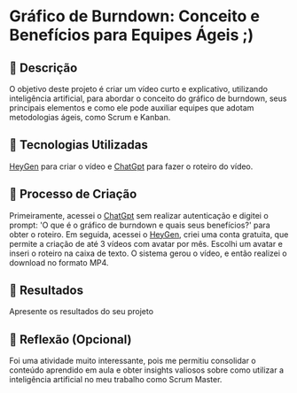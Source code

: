 # Gráfico de Burndown: Conceito e Benefícios para Equipes Ágeis ;)

## 📒 Descrição
O objetivo deste projeto é criar um vídeo curto e explicativo, utilizando inteligência artificial, para abordar o conceito do gráfico de burndown, seus principais elementos e como ele pode auxiliar equipes que adotam metodologias ágeis, como Scrum e Kanban.

## 🤖 Tecnologias Utilizadas
[HeyGen](https://app.heygen.com/login) para criar o vídeo e [ChatGpt](https://chatgpt.com/) para fazer o roteiro do vídeo.

## 🧐 Processo de Criação
Primeiramente, acessei o [ChatGpt](https://chatgpt.com/) sem realizar autenticação e digitei o prompt: 'O que é o gráfico de burndown e quais seus benefícios?' para obter o roteiro. Em seguida, acessei o [HeyGen](https://app.heygen.com/login), criei uma conta gratuita, que permite a criação de até 3 vídeos com avatar por mês. Escolhi um avatar e inseri o roteiro na caixa de texto. O sistema gerou o vídeo, e então realizei o download no formato MP4.

## 🚀 Resultados
Apresente os resultados do seu projeto    

## 💭 Reflexão (Opcional)
Foi uma atividade muito interessante, pois me permitiu consolidar o conteúdo aprendido em aula e obter insights valiosos sobre como utilizar a inteligência artificial no meu trabalho como Scrum Master. 
